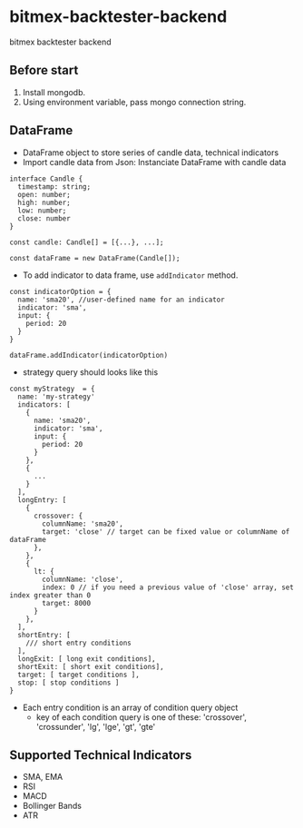 # bitmex-backtester-backend
bitmex backtester backend

## Before start
1. Install mongodb.
2. Using environment variable, pass mongo connection string.

## DataFrame
- DataFrame object to store series of candle data, technical indicators
- Import candle data from Json: Instanciate DataFrame with candle data

```
interface Candle {
  timestamp: string;
  open: number;
  high: number;
  low: number;
  close: number
}

const candle: Candle[] = [{...}, ...];

const dataFrame = new DataFrame(Candle[]);
```
- To add indicator to data frame, use `addIndicator` method.
```
const indicatorOption = {
  name: 'sma20', //user-defined name for an indicator
  indicator: 'sma',
  input: {
    period: 20
  }
}

dataFrame.addIndicator(indicatorOption)
```
- strategy query should looks like this
```
const myStrategy  = {
  name: 'my-strategy'
  indicators: [
    {
      name: 'sma20',
      indicator: 'sma',
      input: {
        period: 20
      }
    },
    {
      ...
    }
  ],
  longEntry: [
    {
      crossover: {
        columnName: 'sma20',
        target: 'close' // target can be fixed value or columnName of dataFrame
      },
    },
    {
      lt: {
        columnName: 'close',
        index: 0 // if you need a previous value of 'close' array, set index greater than 0
        target: 8000
      }
    },
  ],
  shortEntry: [
    /// short entry conditions
  ],
  longExit: [ long exit conditions],
  shortExit: [ short exit conditions],
  target: [ target conditions ],
  stop: [ stop conditions ]  
}
```
- Each entry condition is an array of condition query object
  - key of each condition query is one of these: 'crossover', 'crossunder', 'lg', 'lge', 'gt', 'gte'


## Supported Technical Indicators
- SMA, EMA
- RSI
- MACD
- Bollinger Bands
- ATR
